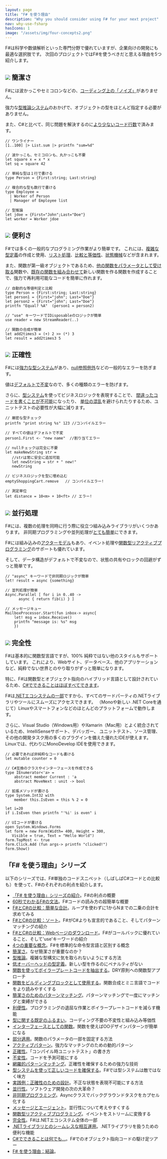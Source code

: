 ```yaml
---
layout: page
title: "F# を使う理由"
description: "Why you should consider using F# for your next project"
nav: why-use-fsharp
hasIcons: 1
image: "/assets/img/four-concepts2.png"
---
```


F#は科学や数値解析といった専門分野で優れていますが、企業向けの開発にも最適な選択肢です。
次回のプロジェクトではF#を使うべきだと思える理由を5つ紹介します。

## ![](../assets/img/glyphicons/glyphicons_030_pencil.png) 簡潔さ

F#には波かっこやセミコロンなどの、[コーディング上の「ノイズ」](../posts/fvsc-sum-of-squares.md)がありません。

強力な[型推論システム](../posts/conciseness-type-inference.md)のおかげで、オブジェクトの型をほとんど指定する必要がありません。

また、C#と比べて、同じ問題を解決するのに[より少ないコード行数](../posts/fvsc-download.md)で済みます。

```
// ワンライナー
[1..100] |> List.sum |> printfn "sum=%d"

// 波かっこも、セミコロンも、丸かっこも不要
let square x = x * x
let sq = square 42 

// 単純な型は１行で書ける
type Person = {First:string; Last:string}

// 複合的な型も数行で書ける
type Employee = 
  | Worker of Person
  | Manager of Employee list

// 型推論
let jdoe = {First="John";Last="Doe"}
let worker = Worker jdoe
```

## ![](../assets/img/glyphicons/glyphicons_343_thumbs_up.png) 便利さ


F#では多くの一般的なプログラミング作業がより簡単です。
これには、[複雑な型定義](../posts/conciseness-type-definitions.md)の作成と使用、[リスト処理](../posts/conciseness-extracting-boilerplate.md)、[比較と等価性](../posts/convenience-types.md)、[状態機械](../posts/designing-with-types-representing-states.md)などが含まれます。


また、関数が第一級オブジェクトであるため、[他の関数をパラメータとして受け取る](../posts/conciseness-extracting-boilerplate.md)関数や、[既存の関数を組み合わせて](../posts/conciseness-functions-as-building-blocks.md)新しい関数を作る関数を作成することで、強力で再利用可能なコードを簡単に作れます。

```
// 自動的な等値判定と比較
type Person = {First:string; Last:string}
let person1 = {First="john"; Last="Doe"}
let person2 = {First="john"; Last="Doe"}
printfn "Equal? %A"  (person1 = person2)

// "use" キーワードでIDisposableのロジックが簡単
use reader = new StreamReader(..)

// 関数の合成が簡単
let add2times3 = (+) 2 >> (*) 3
let result = add2times3 5
```

## ![](../assets/img/glyphicons/glyphicons_150_check.png) 正確性


F#には[強力な型システム](../posts/correctness-type-checking.md)があり、[null参照例外](../posts/the-option-type.md#option-is-not-null)などの一般的なエラーを防ぎます。

値は[デフォルトで不変](../posts/correctness-immutability.md)なので、多くの種類のエラーを防げます。

さらに、[型システム](../posts/correctness-exhaustive-pattern-matching.md)を使ってビジネスロジックを表現することで、
[間違ったコードを書くことが不可能](../posts/designing-for-correctness.md)になったり、
[単位の混乱](../posts/units-of-measure.md)を避けられたりするため、ユニットテストの必要性が大幅に減ります。


```
// 厳密な型チェック
printfn "print string %s" 123 //コンパイルエラー

// すべての値はデフォルトで不変
person1.First <- "new name"  //割り当てエラー

// nullチェックは完全に不要
let makeNewString str = 
   //strは常に安全に追加可能
   let newString = str + " new!"
   newString

// ビジネスロジックを型に埋め込む
emptyShoppingCart.remove   // コンパイルエラー!

// 測定単位
let distance = 10<m> + 10<ft> // エラー!
```

## ![](../assets/img/glyphicons/glyphicons_054_clock.png) 並行処理 


F#には、複数の処理を同時に行う際に役立つ組み込みライブラリがいくつかあります。
非同期プログラミングや並列処理が[とても簡単](../posts/concurrency-async-and-parallel.md)にできます。

F#には組み込みの[アクターモデル](../posts/concurrency-actor-model.md)もあり、イベント処理や[関数型リアクティブプログラミング](../posts/concurrency-reactive.md)のサポートも優れています。

そして、データ構造がデフォルトで不変なので、状態の共有やロックの回避がずっと簡単です。

```
// "async" キーワードで非同期ロジックが簡単
let! result = async {something}

// 並列処理が簡単
Async.Parallel [ for i in 0..40 -> 
      async { return fib(i) } ]

// メッセージキュー
MailboxProcessor.Start(fun inbox-> async{
	let! msg = inbox.Receive()
	printfn "message is: %s" msg
	})
```

## ![](../assets/img/glyphicons/glyphicons_280_settings.png) 完全性

F#は基本的に関数型言語ですが、100% 純粋ではない他のスタイルもサポートしています。
これにより、Webサイト、データベース、他のアプリケーションなど、純粋でない世界とのやり取りがずっと簡単になります。

特に、F#は関数型とオブジェクト指向のハイブリッド言語として設計されているため、[C#でできることはほぼすべてできます](../posts/completeness-anything-csharp-can-do.md)。


F#は[.NETエコシステムの一部](../posts/completeness-seamless-dotnet-interop.md)ですから、すべてのサードパーティの.NETライブラリやツールにスムーズにアクセスできます。
（Monoや新しい .NET Coreを通じて）Linuxやスマートフォンなどのほとんどのプラットフォームで動作します。


さらに、Visual Studio（Windows用）やXamarin（Mac用）とよく統合されているため、IntelliSenseサポート、デバッガー、
ユニットテスト、ソース管理、その他の開発タスク用の多くのプラグインを備えた優れたIDEが使えます。
Linuxでは、代わりにMonoDevelop IDEを使用できます。

```
// 必要であれば非純粋なコードも書ける
let mutable counter = 0

// C#互換のクラスやインターフェースを作成できる
type IEnumerator<'a> = 
    abstract member Current : 'a
    abstract MoveNext : unit -> bool 

// 拡張メソッドが書ける
type System.Int32 with
    member this.IsEven = this % 2 = 0

let i=20
if i.IsEven then printfn "'%i' is even" i
	
// UIコードが書ける
open System.Windows.Forms 
let form = new Form(Width= 400, Height = 300, 
   Visible = true, Text = "Hello World") 
form.TopMost <- true
form.Click.Add (fun args-> printfn "clicked!")
form.Show()
```

## 「F# を使う理由」シリーズ

以下のシリーズでは、F#単独のコードスニペット（しばしばC#コードとの比較も）を使って、F#のそれぞれの利点を紹介します。

* [「F# を使う理由」シリーズの紹介](../posts/why-use-fsharp-intro.md)。F#の利点の概要
* [60秒でわかるF#の文法](../posts/fsharp-in-60-seconds.md)。F#コードの読み方の超簡単な概要
* [F#とC#の比較：簡単な合計](../posts/fvsc-sum-of-squares.md)。ループを使わずに1からNまでの二乗の合計を求めてみる
* [F#とC#の比較：ソート](../posts/fvsc-quicksort.md)。F#がC#よりも宣言的であること、そしてパターンマッチングの紹介
* [F#とC#の比較：Webページのダウンロード](../posts/fvsc-download.md)。F#がコールバックに優れていること、そして'use'キーワードの紹介
* [4つの重要な概念](../posts/key-concepts.md)。F#を標準的な命令型言語と区別する概念
* [簡潔さ](../posts/conciseness-intro.md)。なぜ簡潔さが重要なのか？
* [型推論](../posts/conciseness-type-inference.md)。複雑な型構文に気を取られないようにする方法
* [低オーバーヘッドの型定義](../posts/conciseness-type-definitions.md)。新しい型を作るのにペナルティがない
* [関数を使ってボイラープレートコードを抽出する](../posts/conciseness-extracting-boilerplate.md)。DRY原則への関数型アプローチ
* [関数をビルディングブロックとして使用する](../posts/conciseness-functions-as-building-blocks.md)。関数合成とミニ言語でコードをより読みやすくする
* [簡潔さのためのパターンマッチング](../posts/conciseness-pattern-matching.md)。パターンマッチングで一度にマッチングと束縛ができる
* [利便性](../posts/convenience-intro.md)。プログラミングの退屈な作業とボイラープレートコードを減らす機能
* [型に関する既定のふるまい](../posts/convenience-types.md)。コーディング不要の不変性と組み込み等価性
* [インターフェースとしての関数](../posts/convenience-functions-as-interfaces.md)。関数を使えばOOデザインパターンが簡単になる
* [部分適用](../posts/convenience-partial-application.md)。関数のパラメータの一部を固定する方法
* [アクティブパターン](../posts/convenience-active-patterns.md)。強力なマッチングのための動的パターン
* [正確性](../posts/correctness-intro.md)。「コンパイル時ユニットテスト」の書き方
* [不変性](../posts/correctness-immutability.md)。コードを予測可能にする
* [網羅的パターンマッチング](../posts/correctness-exhaustive-pattern-matching.md)。正確性を確保するための強力な技術
* [型システムを使って正しいコードを確保する](../posts/correctness-type-checking.md)。F#では型システムは敵ではなく味方
* [実践例：正確性のための設計](../posts/designing-for-correctness.md)。不正な状態を表現不可能にする方法
* [並行性](../posts/concurrency-intro.md)。ソフトウェア開発の次の大革命？
* [非同期プログラミング](../posts/concurrency-async-and-parallel.md)。Asyncクラスでバックグラウンドタスクをカプセル化する
* [メッセージとエージェント](../posts/concurrency-actor-model.md)。並行性について考えやすくする
* [関数型リアクティブプログラミング](../posts/concurrency-reactive.md)。イベントをストリームに変換する
* [完全性](../posts/completeness-intro.md)。F#は.NETエコシステム全体の一部
* [.NETライブラリとのシームレスな相互運用](../posts/completeness-seamless-dotnet-interop.md)。.NETライブラリを扱うための便利な機能
* [C#でできることは何でも...](../posts/completeness-anything-csharp-can-do.md)。F#でのオブジェクト指向コードの駆け足ツアー
* [F# を使う理由：結論](../posts/why-use-fsharp-conclusion.md)。
